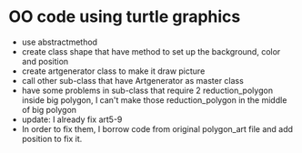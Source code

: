 # OO code using turtle graphics
- use abstractmethod
- create class shape that have method to set up the background, color and position
- create artgenerator class to make it draw picture
- call other sub-class that have Artgenerator as master class
- have some problems in sub-class that require 2 reduction_polygon inside big polygon, I can't make those reduction_polygon in the middle of big polygon
- update: I already fix art5-9
- In order to fix them, I borrow code from original polygon_art file and add position to fix it.
